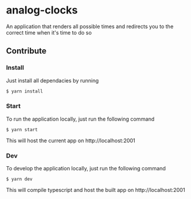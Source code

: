# analog-clocks

An application that renders all possible times and redirects you to the correct time when it's time to do so

## Contribute

### Install

Just install all dependacies by running

```bash
$ yarn install
```

### Start

To run the application locally, just run the following command

```
$ yarn start
```

This will host the current app on http://localhost:2001

### Dev

To develop the application locally, just run the following command

```
$ yarn dev
```

This will compile typescript and host the built app on http://localhost:2001

